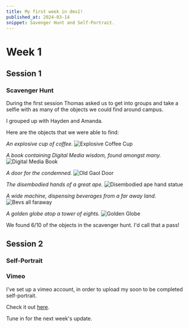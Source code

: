 ```yaml
---
title: My first week in dms1!
published_at: 2024-03-14
snippet: Savenger Hunt and Self-Portrait.
---
```


# Week 1

## Session 1

### Scavenger Hunt

During the first session Thomas asked us to get into groups and take a selfie with as many of the objects we could find around campus.

I grouped up with Hayden and Amanda.

Here are the objects that we were able to find:

_An explosive cup of coffee._
![Explosive Coffee Cup](/w01s01/Bang!Caffeine.jpg)

_A book containing Digital Media wisdom, found amongst many._
![Digital Media Book](/w01s01/Book-of-Wisdom.jpg)

_A door for the condemned._
![Old Gaol Door](/w01s01/door4condemned.jpg)

_The disembodied hands of a great ape._
![Disembodied ape hand statue](/w01s01/Disembodied-apehands.jpg)

_A wide machine, dispensing beverages from a far away land._
![Bevs all faraway](/w01s01/Bevs-alla-faraway.jpg)

_A golden globe atop a tower of eights._
![Golden Globe](/w01s01/Golden-Globe.jpg)

We found 6/10 of the objects in the scavenger hunt. I'd call that a pass!


## Session 2

### Self-Portrait

### Vimeo

I've set up a vimeo account, in order to upload my soon to be completed self-portrait.

Check it out [here](https://vimeo.com/user216433745).

Tune in for the next week's update. 
